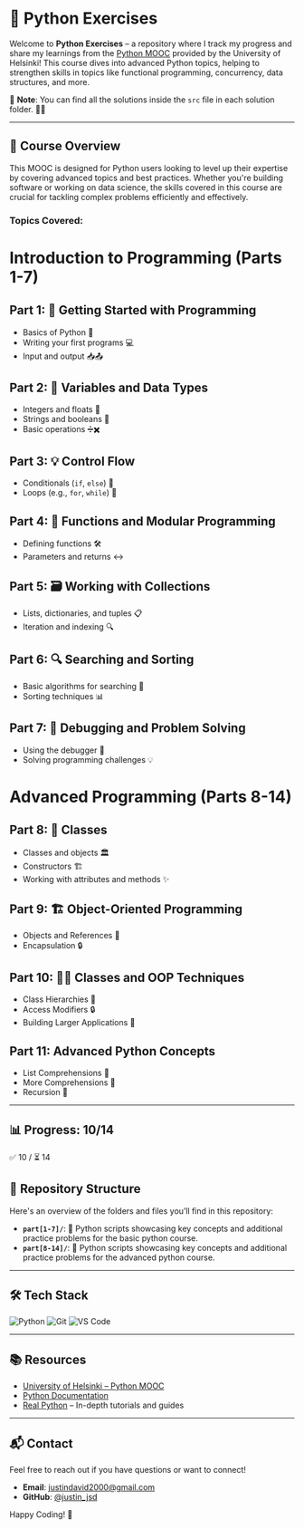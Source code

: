 # 🐍 Python Exercises

Welcome to **Python Exercises** – a repository where I track my progress and share my learnings from the [Python MOOC](https://www.mooc.fi/en/) provided by the University of Helsinki! This course dives into advanced Python topics, helping to strengthen skills in topics like functional programming, concurrency, data structures, and more.

📝 **Note**: You can find all the solutions inside the `src` file in each solution folder. 📂✨

---

## 🚀 Course Overview

This MOOC is designed for Python users looking to level up their expertise by covering advanced topics and best practices. Whether you're building software or working on data science, the skills covered in this course are crucial for tackling complex problems efficiently and effectively.

### Topics Covered:

# Introduction to Programming (Parts 1-7)

## Part 1: 🎉 Getting Started with Programming
- Basics of Python 🐍
- Writing your first programs 💻
- Input and output 📥📤

## Part 2: 🔢 Variables and Data Types
- Integers and floats 🔢
- Strings and booleans 💬
- Basic operations ➗✖️

## Part 3: 💡 Control Flow
- Conditionals (`if`, `else`) 🔀
- Loops (e.g., `for`, `while`) 🔄

## Part 4: 🎨 Functions and Modular Programming
- Defining functions 🛠️
- Parameters and returns ↔️

## Part 5: 🗃️ Working with Collections
- Lists, dictionaries, and tuples 📋
- Iteration and indexing 🔍

## Part 6: 🔍 Searching and Sorting
- Basic algorithms for searching 🔎
- Sorting techniques 📊

## Part 7: 🧩 Debugging and Problem Solving
- Using the debugger 🐞
- Solving programming challenges 💡

# Advanced Programming (Parts 8-14)

## Part 8: 🌟 Classes  
- Classes and objects 🏛️  
- Constructors 🏗️  
- Working with attributes and methods ✨

## Part 9: 🏗️ Object-Oriented Programming   
- Objects and References 🧱  
- Encapsulation 🔒

## Part 10: 🧑‍🏫 Classes and OOP Techniques  
- Class Hierarchies 🌳  
- Access Modifiers 🔒
- Building Larger Applications 📱

## Part 11: Advanced Python Concepts
- List Comprehensions 📝
- More Comprehensions 🧩
- Recursion 🔁

---

## 📊 Progress: 10/14

✅ 10 / ⏳ 14

## 📂 Repository Structure

Here's an overview of the folders and files you’ll find in this repository:

- **`part[1-7]/`**: 📜 Python scripts showcasing key concepts and additional practice problems for the basic python course.
- **`part[8-14]/`**: 📜 Python scripts showcasing key concepts and additional practice problems for the advanced python course.

---

## 🛠️ Tech Stack

![Python](https://img.shields.io/badge/Python-3776AB?logo=python&logoColor=white&style=flat-square)
![Git](https://img.shields.io/badge/Git-F05032?logo=git&logoColor=white&style=flat-square)
![VS Code](https://img.shields.io/badge/VS%20Code-007ACC?logo=visualstudiocode&logoColor=white&style=flat-square)

---

## 📚 Resources

- [University of Helsinki – Python MOOC](https://www.mooc.fi/en/)
- [Python Documentation](https://docs.python.org/3/)
- [Real Python](https://realpython.com/) – In-depth tutorials and guides
  
---

## 📬 Contact

Feel free to reach out if you have questions or want to connect!

- **Email**: justindavid2000@gmail.com
- **GitHub**: [@justin_jsd](https://github.com/justin_jsd)

Happy Coding! 🎉
